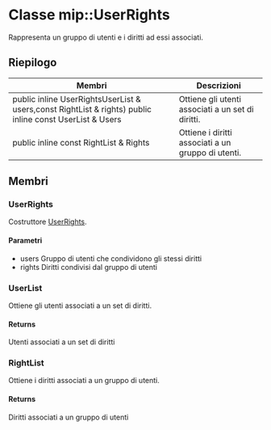 # <a name="class-mipuserrights"></a>Classe mip::UserRights 
Rappresenta un gruppo di utenti e i diritti ad essi associati.
## <a name="summary"></a>Riepilogo
 Membri                        | Descrizioni                                
--------------------------------|---------------------------------------------
public inline  UserRightsUserList & users,const RightList & rights) public inline const UserList & Users | Ottiene gli utenti associati a un set di diritti.
public inline const RightList & Rights | Ottiene i diritti associati a un gruppo di utenti.
## <a name="members"></a>Membri
### <a name="userrights"></a>UserRights
Costruttore [UserRights](#classmip_1_1_user_rights).
#### <a name="parameters"></a>Parametri
* users Gruppo di utenti che condividono gli stessi diritti 
* rights Diritti condivisi dal gruppo di utenti
### <a name="userlist"></a>UserList
Ottiene gli utenti associati a un set di diritti.
#### <a name="returns"></a>Returns
Utenti associati a un set di diritti
### <a name="rightlist"></a>RightList
Ottiene i diritti associati a un gruppo di utenti.
#### <a name="returns"></a>Returns
Diritti associati a un gruppo di utenti